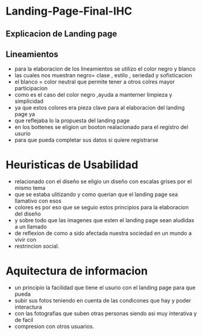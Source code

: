 # Landing-Page-Final-IHC
## Explicacion de Landing page
## Lineamientos

- para la elaboracion de los lineamientos se utilizo el color negro y blanco
- las cuales nos muestran negro= clase , estilo , seriedad y sofisticacion
- el blanco = color neutral que permite tener a otros colres mayor participacion 
- como es el caso del color negro ,ayuda a manterner limpieza y simplicidad
- ya que estos colores era pieza clave para al elaboracion del landing page ya
- que reflejaba lo la propuesta del landing page 
- en los bottenes se eligion un booton realacionado para el registro del usurio
- para que pueda completar sus datos si quiere registrarse

# Heuristicas de Usabilidad

- relacionado con el diseño se eligio un diseño con escalas grises por el mismo tema
- que se estaba ulitizando y como querian que el landing page sea llamativo con esos
- colores  es por eso que se seguio estos principios para la elaboracion del diseño 
- y sobre todo que las imagenes que esten el landing page sean aludidas a un llamado 
- de reflexion de como a sido afectada nuestra sociedad en un mundo a vivir con 
- restrincion social.

# Aquitectura de informacion 

- un principio la facilidad que tiene el usurio con el landing page para que pueda
- subir sus fotos teniendo en cuenta de las condicones que hay  y poder interactura
- con las fotografias que suben otras personas siendo asi muy interativa y de facil
- compresion con otros usuarios.

